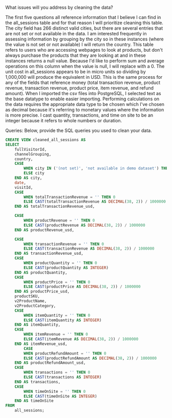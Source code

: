 What issues will you address by cleaning the data?


The first five questions all reference information that I believe I can find in the all_sessions table and for that reason I will prioritize cleaning this table. The city field has 266 distinct valid cities, but there are several entries that are not set or not available in the data. I am interested frequently in assessing information by grouping by the city so in these instances (where the value is not set or not available) I will return the country. This table refers to users who are accessing webpages to look at products, but don't always purchase the products that they are looking at and in these instances returns a null value. Because I'd like to perform sum and average operations on this column when the value is null, I will replace with a 0. The unit cost in all_sessions appears to be in micro units so dividing by 1,000,000 will produce the equivalent in USD. This is the same process for any of the fields that reference money (total transaction revenue, product revenue, transaction revenue, product price, item revenue, and refund amount). When I imported the csv files into PostgreSQL, I selected text as the base datatype to enable easier importing. Performing calculations on the data requires the appropriate data type to be chosen which I've chosen as decimal because it's referring to monetary values where the information is more precise. I cast quantity, transactions, and time on site to be an integer because it refers to whole numbers or duration. 


Queries:
Below, provide the SQL queries you used to clean your data.

```SQL
CREATE VIEW cleaned_all_sessions AS
SELECT
    fullVisitorId,
	channelGrouping,
    country,
    CASE
        WHEN city IN ('(not set)', 'not available in demo dataset') THEN country
        ELSE city
    END AS city,
    date,
    visitId,
    CASE
        WHEN totalTransactionRevenue = '' THEN 0
        ELSE CAST(totalTransactionRevenue AS DECIMAL(38, 2)) / 1000000
    END AS totalTransactionRevenue_usd,

    CASE
        WHEN productRevenue = '' THEN 0
        ELSE CAST(productRevenue AS DECIMAL(38, 2)) / 1000000
    END AS productRevenue_usd,

    CASE
        WHEN transactionRevenue = '' THEN 0
        ELSE CAST(transactionRevenue AS DECIMAL(38, 2)) / 1000000
    END AS transactionRevenue_usd,
    CASE
        WHEN productQuantity = '' THEN 0
        ELSE CAST(productQuantity AS INTEGER)
    END AS productQuantity,
    CASE
        WHEN productPrice = '' THEN 0
        ELSE CAST(productPrice AS DECIMAL(38, 2)) / 1000000  
    END AS productPrice_usd,
    productSKU,
    v2ProductName,
    v2ProductCategory,
    CASE
        WHEN itemQuantity = '' THEN 0
        ELSE CAST(itemQuantity AS INTEGER)
    END AS itemQuantity,
    CASE
        WHEN itemRevenue = '' THEN 0
        ELSE CAST(itemRevenue AS DECIMAL(38, 2)) / 1000000
    END AS itemRevenue_usd,
        CASE
        WHEN productRefundAmount = '' THEN 0
        ELSE CAST(productRefundAmount AS DECIMAL(38, 2)) / 1000000
    END AS productRefundAmount_usd,
    CASE
        WHEN transactions = '' THEN 0
        ELSE CAST(transactions AS INTEGER)
    END AS transactions,
    CASE
        WHEN timeOnSite = '' THEN 0
        ELSE CAST(timeOnSite AS INTEGER)
    END AS timeOnSite
FROM
    all_sessions;
```